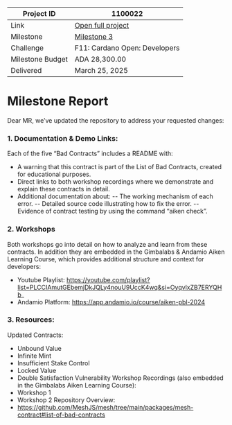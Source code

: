 |Project ID|1100022|
|-----------|-------------|
|Link|[Open full project](https://projectcatalyst.io/funds/11/cardano-open-developers/aiken-open-source-smart-contract-library-by-meshjs-and-trustlevel)|
|Milestone|[Milestone 3](https://milestones.projectcatalyst.io/projects/1100022/milestones/3)
|Challenge|F11: Cardano Open: Developers|
|Milestone Budget|ADA 28,300.00|
|Delivered|March 25, 2025|

# Milestone Report
Dear MR,
we’ve updated the repository to address your requested changes:

### 1. Documentation & Demo Links:
Each of the five “Bad Contracts” includes a README with:

- A warning that this contract is part of the List of Bad Contracts, created for educational purposes.
- Direct links to both workshop recordings where we demonstrate and explain these contracts in detail.
- Additional documentation about:
-- The working mechanism of each error.
-- Detailed source code illustrating how to fix the error.
-- Evidence of contract testing by using the command “aiken check”.
  
### 2. Workshops
Both workshops go into detail on how to analyze and learn from these contracts. In addition they are embedded in the Gimbalabs & Andamio Aiken Learning Course, which provides additional structure and context for developers:

- Youtube Playlist: https://youtube.com/playlist?list=PLCCIAmutGEbemjDkJQLy4nouU9UccK4wq&si=OyqvlxZB7ERYQHb_
- Andamio Platform: https://app.andamio.io/course/aiken-pbl-2024
  
### 3.	Resources:
Updated Contracts:
- Unbound Value
- Infinite Mint
- Insufficient Stake Control
- Locked Value
- Double Satisfaction Vulnerability
Workshop Recordings (also embedded in the Gimbalabs Aiken Learning Course):
- Workshop 1
- Workshop 2
Repository Overview:
- https://github.com/MeshJS/mesh/tree/main/packages/mesh-contract#list-of-bad-contracts
